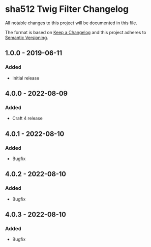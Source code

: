 # sha512 Twig Filter Changelog

All notable changes to this project will be documented in this file.

The format is based on [Keep a Changelog](http://keepachangelog.com/) and this project adheres to [Semantic Versioning](http://semver.org/).

## 1.0.0 - 2019-06-11
### Added
- Initial release

## 4.0.0 - 2022-08-09
### Added
- Craft 4 release

## 4.0.1 - 2022-08-10
### Added
- Bugfix

## 4.0.2 - 2022-08-10
### Added
- Bugfix

## 4.0.3 - 2022-08-10
### Added
- Bugfix

